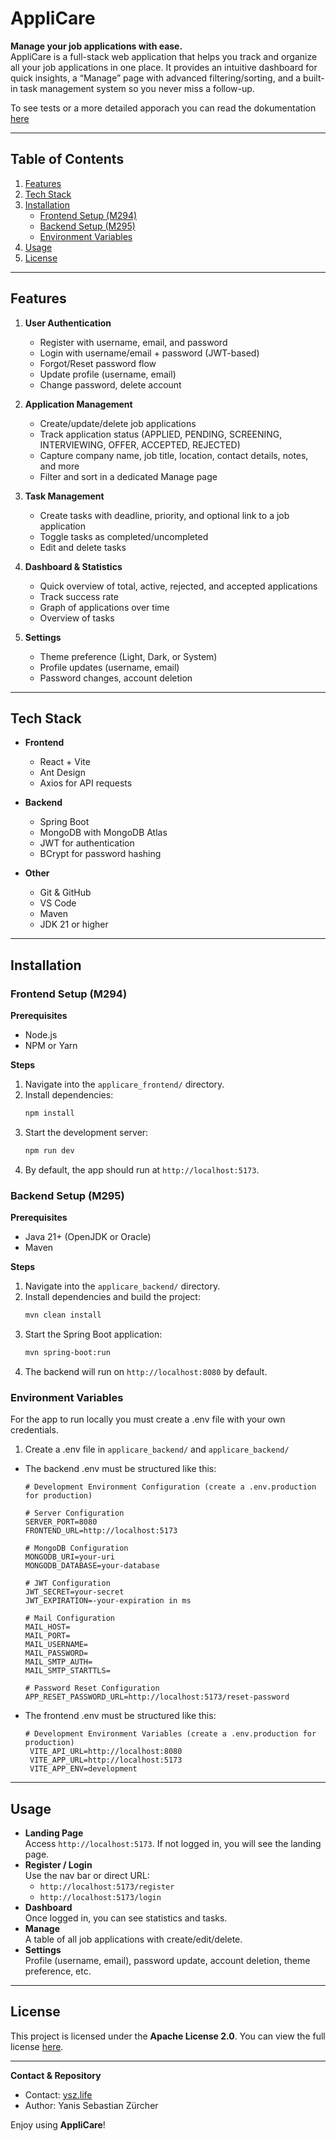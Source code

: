 # AppliCare

**Manage your job applications with ease.**  
AppliCare is a full-stack web application that helps you track and organize all your job applications in one place. It provides an intuitive dashboard for quick insights, a “Manage” page with advanced filtering/sorting, and a built-in task management system so you never miss a follow-up.

To see tests or a more detailed apporach you can read the dokumentation [here](./docs/Dokumentation.md)

---

## Table of Contents

1. [Features](#features)  
2. [Tech Stack](#tech-stack)  
3. [Installation](#installation)  
   - [Frontend Setup (M294)](#frontend-setup-m294)  
   - [Backend Setup (M295)](#backend-setup-m295)  
   - [Environment Variables](#environment-variables)  
4. [Usage](#usage)    
5. [License](#license)  

---

## Features

1. **User Authentication**  
   - Register with username, email, and password  
   - Login with username/email + password (JWT-based)  
   - Forgot/Reset password flow  
   - Update profile (username, email)  
   - Change password, delete account  

2. **Application Management**  
   - Create/update/delete job applications  
   - Track application status (APPLIED, PENDING, SCREENING, INTERVIEWING, OFFER, ACCEPTED, REJECTED)  
   - Capture company name, job title, location, contact details, notes, and more  
   - Filter and sort in a dedicated Manage page  

3. **Task Management**  
   - Create tasks with deadline, priority, and optional link to a job application  
   - Toggle tasks as completed/uncompleted  
   - Edit and delete tasks  

4. **Dashboard & Statistics**  
   - Quick overview of total, active, rejected, and accepted applications  
   - Track success rate  
   - Graph of applications over time  
   - Overview of tasks  

5. **Settings**  
   - Theme preference (Light, Dark, or System)  
   - Profile updates (username, email)  
   - Password changes, account deletion  

---

## Tech Stack

- **Frontend**  
  - React + Vite  
  - Ant Design  
  - Axios for API requests  

- **Backend**  
  - Spring Boot  
  - MongoDB with MongoDB Atlas  
  - JWT for authentication  
  - BCrypt for password hashing  

- **Other**  
  - Git & GitHub  
  - VS Code  
  - Maven  
  - JDK 21 or higher  

---

## Installation

### Frontend Setup (M294)

**Prerequisites**  
- Node.js 
- NPM or Yarn  

**Steps**  
1. Navigate into the `applicare_frontend/` directory.  
2. Install dependencies:
   ```bash
   npm install
   ```
3. Start the development server:
   ```bash
   npm run dev
   ```
4. By default, the app should run at `http://localhost:5173`.  

### Backend Setup (M295)

**Prerequisites**  
- Java 21+ (OpenJDK or Oracle)  
- Maven

**Steps**  
1. Navigate into the `applicare_backend/` directory.  
2. Install dependencies and build the project:
   ```bash
   mvn clean install
   ```
3. Start the Spring Boot application:
   ```bash
   mvn spring-boot:run
   ```
4. The backend will run on `http://localhost:8080` by default.

### Environment Variables

For the app to run locally you must create a .env file with your own credentials.

1. Create a .env file in `applicare_backend/` and `applicare_backend/`
- The backend .env must be structured like this: 
   ```
   # Development Environment Configuration (create a .env.production for production)

   # Server Configuration
   SERVER_PORT=8080
   FRONTEND_URL=http://localhost:5173
   
   # MongoDB Configuration
   MONGODB_URI=your-uri
   MONGODB_DATABASE=your-database
   
   # JWT Configuration
   JWT_SECRET=your-secret
   JWT_EXPIRATION=-your-expiration in ms
   
   # Mail Configuration
   MAIL_HOST=
   MAIL_PORT=
   MAIL_USERNAME=
   MAIL_PASSWORD=
   MAIL_SMTP_AUTH=
   MAIL_SMTP_STARTTLS=
   
   # Password Reset Configuration
   APP_RESET_PASSWORD_URL=http://localhost:5173/reset-password

   ```

- The frontend .env must be structured like this:
  ```
  # Development Environment Variables (create a .env.production for production)
   VITE_API_URL=http://localhost:8080
   VITE_APP_URL=http://localhost:5173
   VITE_APP_ENV=development 
  ```

---

## Usage

- **Landing Page**  
  Access `http://localhost:5173`. If not logged in, you will see the landing page.  
- **Register / Login**  
  Use the nav bar or direct URL:  
  - `http://localhost:5173/register`  
  - `http://localhost:5173/login`  
- **Dashboard**  
  Once logged in, you can see statistics and tasks.  
- **Manage**  
  A table of all job applications with create/edit/delete.  
- **Settings**  
  Profile (username, email), password update, account deletion, theme preference, etc.  

---

## License

This project is licensed under the **Apache License 2.0**. You can view the full license [here](./LICENSE).

---

**Contact & Repository**  
- Contact: [ysz.life](https://sola.ysz.life/contact)
- Author: Yanis Sebastian Zürcher  

Enjoy using **AppliCare**!
